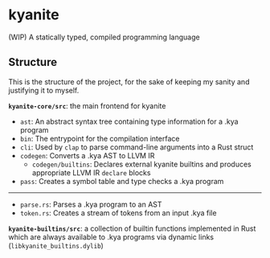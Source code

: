 # kyanite

(WIP) A statically typed, compiled programming language

## Structure
This is the structure of the project, for the sake of keeping my sanity and justifying it to myself.

**`kyanite-core/src`**: the main frontend for kyanite
- `ast`: An abstract syntax tree containing type information for a .kya program
- `bin`: The entrypoint for the compilation interface
- `cli`: Used by `clap` to parse command-line arguments into a Rust struct
- `codegen`: Converts a .kya AST to LLVM IR
    - `codegen/builtins`: Declares external kyanite builtins and produces appropriate LLVM IR `declare` blocks
- `pass`: Creates a symbol table and type checks a .kya program

---

- `parse.rs`: Parses a .kya program to an AST
- `token.rs`: Creates a stream of tokens from an input .kya file

**`kyanite-builtins/src`**: a collection of builtin functions implemented in Rust which are always available to .kya programs via dynamic links (`libkyanite_builtins.dylib`)
